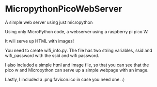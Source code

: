 # MicropythonPicoWebServer
A simple web server using just micropython

Using only MicroPython code, a webserver using a raspberry pi pico W.

It will serve up HTML with images!

You need to create wifi_info.py.  The file has two string variables, ssid and wifi_password with the ssid and wifi password.

I also included a simple html and image file, so that you can see that the pico w and Micropython can serve up a simple webpage with an image.

Lastly, I included a .png favicon.ico in case you need one.  :)

